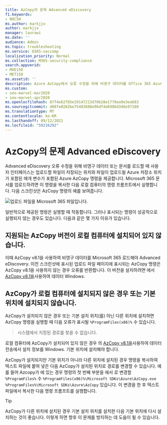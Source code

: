 ```yaml
---
title: AzCopy의 문제 Advanced eDiscovery
f1.keywords:
- NOCSH
ms.author: markjjo
author: markjjo
manager: laurawi
ms.date: ''
audience: Admin
ms.topic: troubleshooting
ms.service: O365-seccomp
localization_priority: Normal
ms.collection: M365-security-compliance
search.appverid:
- MOE150
- MET150
ms.assetid: ''
description: Azure AzCopy에서 오류 수정을 위해 비영구 데이터를 Office 365 Azure AzCopy에 대한 오류를 Advanced eDiscovery.
ms.custom:
- seo-marvel-mar2020
- seo-marvel-apr2020
ms.openlocfilehash: 87f4e62f05e29147213d70b28e1778ea9e3ea683
ms.sourcegitcommit: d08fe0282be75483608e96df4e6986d346e97180
ms.translationtype: MT
ms.contentlocale: ko-KR
ms.lasthandoff: 09/12/2021
ms.locfileid: "59216292"
---
```

# <a name="troubleshoot-azcopy-in-advanced-ediscovery"></a>AzCopy의 문제 Advanced eDiscovery

Advanced eDiscovery 오류 수정을 위해 비영구 데이터 또는 문서를 로드할 때 사용자 인터페이스는 업로드할 파일이 저장되는 위치와 파일이 업로드될 Azure 저장소 위치가 포함된 매개 변수가 포함된 Azure AzCopy 명령을 제공합니다. Microsoft 365 문서를 업로드하려면 이 명령을 복사한 다음 로컬 컴퓨터의 명령 프롬프트에서 실행합니다.  다음 스크린샷은 AzCopy 명령의 예를 보여줍니다.

![업로드 파일을 Microsoft 365 파일입니다.](../media/46ba68f6-af11-4e70-bb91-5fc7973516e3.png)

일반적으로 제공된 명령은 실행할 때 작동합니다. 그러나 표시되는 명령이 성공적으로 실행되지 않는 경우도 있습니다. 다음과 같은 몇 가지 이유가 있습니다.

## <a name="the-supported-version-of-azcopy-isnt-installed-on-the-local-computer"></a>지원되는 AzCopy 버전이 로컬 컴퓨터에 설치되어 있지 않습니다.

이때 AzCopy v8.1을 사용하여 비영구 데이터를 Microsoft 365 로드해야 Advanced eDiscovery. 이전 스크린샷에 표시된 업로드 파일 페이지에  표시되는 AzCopy 명령은 AzCopy v8.1을 사용하지 않는 경우 오류를 반환합니다. 이 버전을 설치하려면 에서 [AzCopy v8.1을](/previous-versions/azure/storage/storage-use-azcopy)사용하여 데이터 Windows.

## <a name="azcopy-isnt-installed-on-the-local-computer-or-its-not-installed-in-the-default-location"></a>AzCopy가 로컬 컴퓨터에 설치되지 않은 경우 또는 기본 위치에 설치되지 않습니다.

AzCopy가 설치되지 않은 경우 또는 기본 설치 위치(를) 아닌 다른 위치에 설치하면 AzCopy 명령을 실행할 때 다음 오류가 표시될 `%ProgramFiles(x86)%` 수 있습니다.

> 시스템에서 지정된 경로를 찾을 수 없습니다.

로컬 컴퓨터에 AzCopy가 설치되어 있지 않은 경우 의 [AzCopy v8.1을](/previous-versions/azure/storage/storage-use-azcopy)사용하여 데이터 전송에서 설치 정보를 Windows. 기본 위치에 설치해야 합니다.

AzCopy가 설치되지만 기본 위치가 아니라 다른 위치에 설치된 경우 명령을 복사하여 텍스트 파일에 붙여 넣은 다음 AzCopy가 설치된 위치로 경로를 변경할 수 있습니다. 예를 들어 Azcopy가 에 있는 경우 명령의 첫 번째 부분을 에서 로 변경할 `%ProgramFiles%` 수 `%ProgramFiles(x86)%\Microsoft SDKs\Azure\AzCopy.exe` `%ProgramFiles%\Microsoft SDKs\Azure\AzCopy` 있습니다. 이 변경을 한 후 텍스트 파일에서 복사한 다음 명령 프롬프트를 실행합니다.

> [!TIP]
> AzCopy가 다른 위치에 설치된 경우 기본 설치 위치를 설치한 다음 기본 위치에 다시 설치하는 것이 좋습니다. 이렇게 하면 향후 이 문제를 방지하는 데 도움이 될 수 있습니다.